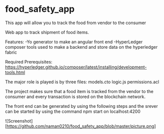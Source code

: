 # food_safety_app


This app will allow you to track the food from vendor to the consumer

Web app to track shipment of food items.

Features:
-Yo generator to make an angular front end
-HyperLedger composer tools used to make a backend and store data on the hyperledger fabric

Required Prerequisites:
https://hyperledger.github.io/composer/latest/installing/development-tools.html

The major role is played is by three files:
models.cto
logic.js
permissions.acl

The project makes sure that a food item is tracked from the vendor to the consumer and every transaction is stored on the blockchain network.

The front end can be generated by using the following steps and the srever can be started by using the command npm start on localhost:4200

![Screenshot][https://github.com/naman0210/food_safety_app/blob/master/picture.png]
